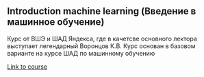 ## Introduction machine learning (Введение в машинное обучение)

Курс от ВШЭ и ШАД Яндекса, где в качетсве основного лектора выступает легендарный Воронцов К.В. 
Курс основан в базовом варианте на курсе ШАД по машинному обучению

[Link to course](https://www.coursera.org/learn/vvedenie-mashinnoe-obuchenie)
